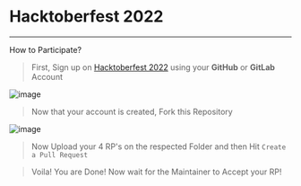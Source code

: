 # Hacktoberfest 2022
-----------------------------------------

How to Participate?
> First, Sign up on [Hacktoberfest 2022](https://hacktoberfest.com/) using your **GitHub** or **GitLab** Account

![image](https://user-images.githubusercontent.com/56226566/192785283-d6e00e40-6d26-43f0-bc2b-d03c4160298c.png)

> Now that your account is created, Fork this Repository 

![image](https://user-images.githubusercontent.com/56226566/192805525-211f3964-0585-4e0e-a47d-eea84a597fc8.png)

> Now Upload your 4 RP's on the respected Folder and then Hit `Create a Pull Request`

> Voila! You are Done! Now wait for the Maintainer to Accept your RP!
